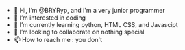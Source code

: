 - 👋 Hi, I’m @BRYRyp, and i'm a very junior programmer
- 👀 I’m interested in coding
- 🌱 I’m currently learning python, HTML CSS, and Javascipt
- 💞️ I’m looking to collaborate on nothing special
- 📫 How to reach me : you don't

<!---
BRYRyp/BRYRyp is a ✨ special ✨ repository because its `README.md` (this file) appears on your GitHub profile.
You can click the Preview link to take a look at your changes.
--->
